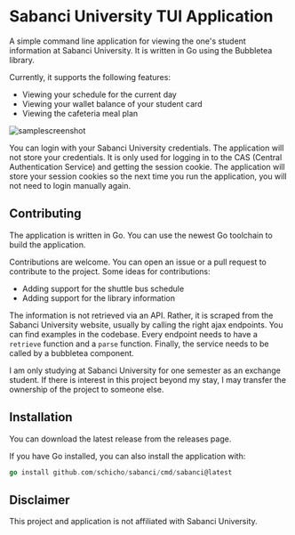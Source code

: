 # Sabanci University TUI Application

A simple command line application for viewing the one's student information
at Sabanci University. It is written in Go using the Bubbletea library.

Currently, it supports the following features:
- Viewing your schedule for the current day
- Viewing your wallet balance of your student card
- Viewing the cafeteria meal plan

![samplescreenshot](https://user-images.githubusercontent.com/64368773/203302141-cce53bd5-c47c-495b-a943-d20bf163128c.png)


You can login with your Sabanci University credentials. The application
will not store your credentials. It is only used for logging in to the
CAS (Central Authentication Service) and getting the session cookie.
The application will store your session cookies so the next time you
run the application, you will not need to login manually again.

## Contributing

The application is written in Go. You can use the newest Go toolchain
to build the application.

Contributions are welcome. You can open an issue or a pull request
to contribute to the project.
Some ideas for contributions:
- Adding support for the shuttle bus schedule
- Adding support for the library information

The information is not retrieved via an API. Rather, it is scraped
from the Sabanci University website, usually by calling the right ajax
endpoints. You can find examples in the codebase.
Every endpoint needs to have a `retrieve` function and a `parse` function.
Finally, the service needs to be called by a bubbletea component.

I am only studying at Sabanci University for one semester as an exchange
student. If there is interest in this project beyond my stay, I may
transfer the ownership of the project to someone else.

## Installation

You can download the latest release from the releases page.

If you have Go installed, you can also install the application with:

```go
go install github.com/schicho/sabanci/cmd/sabanci@latest
```

## Disclaimer

This project and application is not affiliated with Sabanci University.
